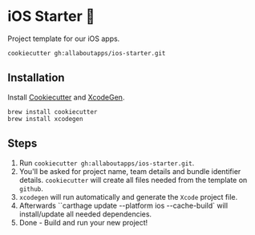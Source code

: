 # iOS Starter 📱
Project template for our iOS apps.

`cookiecutter gh:allaboutapps/ios-starter.git`

## Installation

Install [Cookiecutter](https://cookiecutter.readthedocs.io/en/latest/installation.html) and [XcodeGen](https://github.com/yonaskolb/XcodeGen#installing). 

```
brew install cookiecutter
brew install xcodegen
```

## Steps

1. Run `cookiecutter gh:allaboutapps/ios-starter.git`.
2. You'll be asked for project name, team details and bundle identifier details. `cookiecutter` will create all files needed from the template on `github`.
3. `xcodegen` will run automatically and generate the `Xcode` project file.
4. Afterwards ``carthage update --platform ios --cache-build` will install/update all needed dependencies.
5. Done - Build and run your new project!
